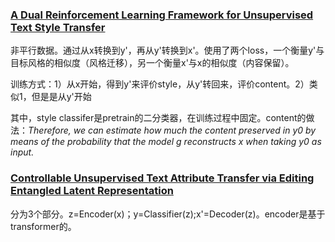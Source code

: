 ### [A Dual Reinforcement Learning Framework for Unsupervised Text Style Transfer](https://arxiv.org/pdf/1905.10060.pdf)

非平行数据。通过从x转换到y'，再从y'转换到x'。使用了两个loss，一个衡量y'与目标风格的相似度（风格迁移），另一个衡量x'与x的相似度（内容保留）。

训练方式：1）从x开始，得到y'来评价style，从y'转回来，评价content。2）类似1，但是是从y'开始

其中，style classifer是pretrain的二分类器，在训练过程中固定。content的做法：*Therefore, we can estimate how much the content preserved in y0 by means of the probability that the model g reconstructs x when taking y0
as input.*

### [Controllable Unsupervised Text Attribute Transfer via Editing Entangled Latent Representation](https://arxiv.org/pdf/1905.12926.pdf)

分为3个部分。z=Encoder(x)；y=Classifier(z);x'=Decoder(z)。encoder是基于transformer的。
